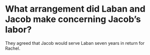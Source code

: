 # What arrangement did Laban and Jacob make concerning Jacob’s labor?

They agreed that Jacob would serve Laban seven years in return for Rachel.

